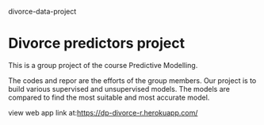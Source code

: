 divorce-data-project
<!DOCTYPE>
<h1>Divorce predictors project</h1>
<p>This is a group project of the course Predictive Modelling.</p>
<p>The codes and repor are the efforts of the group members. Our project is to build various supervised and unsupervised models. The models are compared to find the most suitable and most accurate model.</p>

view web app link at:https://dp-divorce-r.herokuapp.com/
